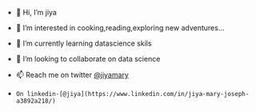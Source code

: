 - 👋 Hi, I’m jiya


- 👀 I’m interested in cooking,reading,exploring new adventures...
- 🌱 I’m currently learning datascience skils
- 💞️ I’m looking to collaborate on data science
- 📫 Reach me  on twitter [@jiyamary](https://twitter.com/jiyamary) 

-     On linkedin-[@jiya](https://www.linkedin.com/in/jiya-mary-joseph-a3892a218/)

